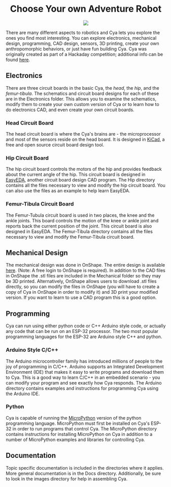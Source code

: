 <h1 align="center">Choose Your own Adventure Robot</h1>
<p align="center">
  <img src="https://user-images.githubusercontent.com/34964678/138538713-a7e72414-160c-42ff-8357-d56fdd33e000.jpg" />
</p>

There are many different aspects to robotics and Cya lets you explore the ones you find most interesting. You can explore electronics, mechanical design, programming, CAD design, sensors, 3D printing, create your own anthropomorphic behaviors, or just have fun building Cya. Cya was originally created as part of a Hackaday competition; additional info can be found [here](https://hackaday.io/project/181010-choose-your-own-adventure-bot).

## Electronics
There are three circuit boards in the basic Cya, the _head_, the _hip_, and the _femur-tibula_. The schematics and circuit board designs for each of these are in the Electronics folder. This allows you to examine the schematics, modify them to create your own custom version of Cya or to learn how to do electronics CAD, and even create your own circuit boards.

### Head Circuit Board
The head circuit board is where the Cya's brains are - the microprocessor and most of the sensors reside on the head board. It is designed in [KiCad](https://www.kicad.org/), a free and open source circuit board design tool.

### Hip Circuit Board
The hip circuit board controls the motors of the hip and provides feedback about the current angle of the hip. This circuit board is designed in [EasyEDA](https://easyeda.com/), another circuit board design CAD program. The Hip directory contains all the files necessary to view and modify the hip circuit board. You can also use the files as an example to help learn EasyEDA.

### Femur-Tibula Circuit Board
The Femur-Tubula circuit board is used in two places, the knee and the ankle joints. This board controls the motion of the knee or ankle joint and reports back the current position of the joint. This circuit board is also designed in EasyEDA. The Femur-Tibula directory contains all the files necessary to view and modify the Femur-Tibula circuit board.

## Mechanical Design
The mechanical design was done in OnShape. The entire design is available [here](https://cad.onshape.com/documents/090e28431662267442a38c78/w/26598236b7b4ff63fa80c892/e/632ca0c0b54aa3744d249046). (Note: A free login to OnShape is required). In addition to the CAD files in OnShape the .stl files are included in the Mechanical folder so they may be 3D printed. Alternatively, OnShape allows users to download .stl files directly, so you can modify the files in OnShape (you will have to create a copy of Cya in OnShape in order to modify it) and 3D print your modified version. If you want to learn to use a CAD program this is a good option.

## Programming
Cya can run using either python code or C++ Arduino style code, or actually any code that can be run on an ESP-32 processor. The two most popular programming languages for the ESP-32 are Arduino style C++ and python.

### Arduino Style C/C++
The Arduino microcontroller family has introduced millions of people to the joy of programming in C/C++. Arduino supports an Integrated Development Environment (IDE) that makes it easy to write programs and download them to Cya. This is a good way to learn C/C++ in an embedded scenario - you can modify your program and see exactly how Cya responds. The Arduino directory contains examples and instructions for programming Cya using the Arduino IDE.

### Python
Cya is capable of running the [MicroPython](https://micropython.org/) version of the python programming language. MicroPython must first be installed on Cya's ESP-32 in order to run programs that control Cya. The MicroPython directory contains instructions for installing MicroPython on Cya in addition to a number of MicroPython examples and libraries for controlling Cya.

## Documentation
Topic specific documentation is included in the directories where it applies. More general documentation is in the Docs directory. Additionally, be sure to look in the images directory for help in assembling Cya.



